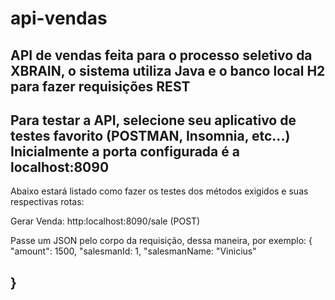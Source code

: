 # api-vendas
API de vendas feita para o processo seletivo da XBRAIN, o sistema utiliza Java e o banco local H2 para fazer requisições REST
----------------------------------------------------------------------------------------------------------------

Para testar a API, selecione seu aplicativo de testes favorito (POSTMAN, Insomnia, etc...)
Inicialmente a porta configurada é a localhost:8090
---------------------------------------------------------------
Abaixo estará listado como fazer os testes dos métodos exigidos e suas respectivas rotas:

Gerar Venda:
http:localhost:8090/sale (POST)

Passe um JSON pelo corpo da requisição, dessa maneira, por exemplo:
{
	"amount": 1500,
	"salesmanId: 1,
	"salesmanName: "Vinicius"
  
}
-------------------------------------------------------


